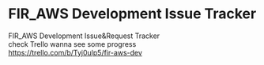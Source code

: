 # FIR_AWS Development Issue Tracker
FIR_AWS Development Issue&Request Tracker<br>
check Trello wanna see some progress<br>
https://trello.com/b/Tyj0ulp5/fir-aws-dev
